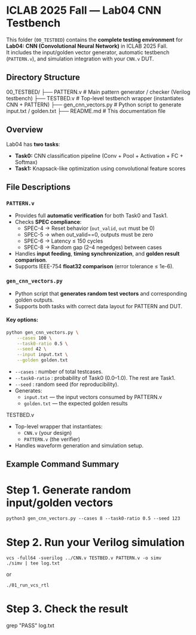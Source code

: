 # ICLAB 2025 Fall — Lab04 CNN Testbench

This folder (`00_TESTBED`) contains the **complete testing environment** for **Lab04: CNN (Convolutional Neural Network)** in ICLAB 2025 Fall.  
It includes the input/golden vector generator, automatic testbench (`PATTERN.v`), and simulation integration with your `CNN.v` DUT.



## Directory Structure

00_TESTBED/
├── PATTERN.v # Main pattern generator / checker (Verilog testbench)
├── TESTBED.v # Top-level testbench wrapper (instantiates CNN + PATTERN)
├── gen_cnn_vectors.py # Python script to generate input.txt / golden.txt
├── README.md # This documentation file


## Overview

Lab04 has **two tasks**:
- **Task0:** CNN classification pipeline (Conv + Pool + Activation + FC + Softmax)
- **Task1:** Knapsack-like optimization using convolutional feature scores

## File Descriptions

### `PATTERN.v`
- Provides full **automatic verification** for both Task0 and Task1.
- Checks **SPEC compliance**:
  - SPEC-4 → Reset behavior (`out_valid`, `out` must be 0)
  - SPEC-5 → when out_valid==0, outputs must be zero
  - SPEC-6 → Latency ≤ 150 cycles
  - SPEC-8 → Random gap (2–4 negedges) between cases
- Handles **input feeding**, **timing synchronization**, and **golden result comparison**.
- Supports IEEE-754 **float32 comparison** (error tolerance ≤ 1e-6).

### `gen_cnn_vectors.py`
- Python script that **generates random test vectors** and corresponding golden outputs.
- Supports both tasks with correct data layout for PATTERN and DUT.

#### Key options:
```bash
python gen_cnn_vectors.py \
    --cases 100 \
    --task0-ratio 0.5 \
    --seed 42 \
    --input input.txt \
    --golden golden.txt
```

- `--cases` : number of total testcases.
- `--task0-ratio` : probability of Task0 (0.0–1.0). The rest are Task1.
- `--seed` : random seed (for reproducibility).
- Generates:
  - `input.txt` — the input vectors consumed by PATTERN.v
  - `golden.txt` — the expected golden results


TESTBED.v
- Top-level wrapper that instantiates:
  - `CNN.v` (your design)
  - `PATTERN.v` (the verifier)
- Handles waveform generation and simulation setup.


## Example Command Summary

# Step 1. Generate random input/golden vectors
```
python3 gen_cnn_vectors.py --cases 8 --task0-ratio 0.5 --seed 123
```

# Step 2. Run your Verilog simulation
```
vcs -full64 -sverilog ../CNN.v TESTBED.v PATTERN.v -o simv
./simv | tee log.txt
```
or
```
./01_run_vcs_rtl
```

# Step 3. Check the result
grep "PASS" log.txt
```
```